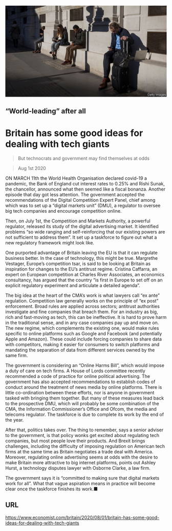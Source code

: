 ![](./images/20200801_BRP501.jpg)

## “World-leading” after all

# Britain has some good ideas for dealing with tech giants

> But technocrats and government may find themselves at odds

> Aug 1st 2020

ON MARCH 11th the World Health Organisation declared covid-19 a pandemic, the Bank of England cut interest rates to 0.25% and Rishi Sunak, the chancellor, announced what then seemed like a fiscal bonanza. Another episode that day got less attention. The government accepted the recommendations of the Digital Competition Expert Panel, chief among which was to set up a “digital markets unit” (DMU), a regulator to oversee big tech companies and encourage competition online.

Then, on July 1st, the Competition and Markets Authority, a powerful regulator, released its study of the digital advertising market. It identified problems “so wide ranging and self-reinforcing that our existing powers are not sufficient to address them”. It set up a taskforce to figure out what a new regulatory framework might look like.

One purported advantage of Britain leaving the EU is that it can regulate business better. In the case of technology, this might be true. Margrethe Vestager, Europe’s competition tsar, is said to be looking at Britain as inspiration for changes to the EU’s antitrust regime. Cristina Caffarra, an expert on European competition at Charles River Associates, an economics consultancy, has argued that the country “is first in Europe to set off on an explicit regulatory experiment and articulate a detailed agenda”.

The big idea at the heart of the CMA’s work is what lawyers call “ex ante” regulation. Competition law generally works on the principle of “ex post” enforcement. Broad rules are applied across sectors; antitrust authorities investigate and fine companies that breach them. For an industry as big, rich and fast-moving as tech, this can be ineffective. It is hard to prove harm in the traditional sense, and in any case companies pay up and move on. The new regime, which complements the existing one, would make rules specific to online platforms such as Google and Facebook (and potentially Apple and Amazon). These could include forcing companies to share data with competitors, making it easier for consumers to switch platforms and mandating the separation of data from different services owned by the same firm.

The government is considering an “Online Harms Bill”, which would impose a duty of care on tech firms. A House of Lords committee recently recommended a code of practice for online political advertising. The government has also accepted recommendations to establish codes of conduct around the treatment of news media by online platforms. There is little co-ordination between these efforts, nor is anyone in government tasked with bringing them together. But many of these measures lead back to the prospective DMU, which will probably be some combination of the CMA, the Information Commissioner’s Office and Ofcom, the media and telecoms regulator. The taskforce is due to complete its work by the end of the year.

After that, politics takes over. The thing to remember, says a senior adviser to the government, is that policy wonks get excited about regulating tech companies, but most people love their products. And Brexit brings challenges, including the difficulty of imposing regulation on American tech firms at the same time as Britain negotiates a trade deal with America. Moreover, regulating online advertising seems at odds with the desire to make Britain more attractive to big internet platforms, points out Ashley Hurst, a technology disputes lawyer with Osborne Clarke, a law firm.

The government says it is “committed to making sure that digital markets work for all”. What that vague aspiration means in practice will become clear once the taskforce finishes its work.■

## URL

https://www.economist.com/britain/2020/08/01/britain-has-some-good-ideas-for-dealing-with-tech-giants
